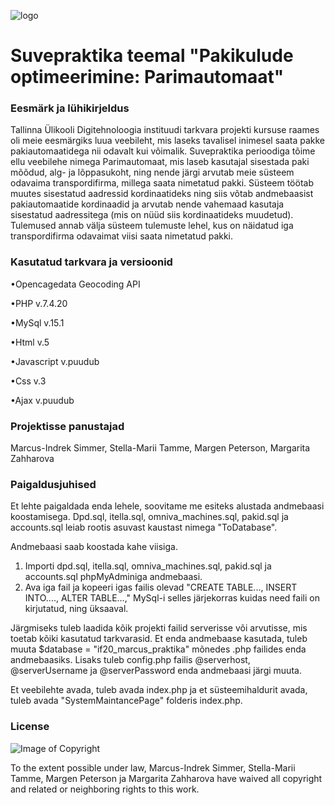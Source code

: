 ![logo](https://user-images.githubusercontent.com/70900361/122216683-524b4880-ceb5-11eb-90e4-8ab4f59fa2d7.png)




# Suvepraktika teemal "Pakikulude optimeerimine: Parimautomaat"

### Eesmärk ja lühikirjeldus

Tallinna Ülikooli Digitehnoloogia instituudi tarkvara projekti kursuse raames oli meie eesmärgiks luua veebileht, mis laseks tavalisel inimesel saata pakke pakiautomaatidega nii odavalt kui võimalik. Suvepraktika perioodiga tõime ellu veebilehe nimega Parimautomaat, mis laseb kasutajal sisestada paki mõõdud, alg- ja lõppasukoht, ning nende järgi arvutab meie süsteem odavaima transpordifirma, millega saata nimetatud pakki. Süsteem töötab muutes sisestatud aadressid kordinaatideks ning siis võtab andmebaasist pakiautomaatide kordinaadid ja arvutab nende vahemaad kasutaja sisestatud aadressitega (mis on nüüd siis kordinaatideks muudetud). Tulemused annab välja süsteem tulemuste lehel, kus on näidatud iga transpordifirma odavaimat viisi saata nimetatud pakki.

### Kasutatud tarkvara ja versioonid

•Opencagedata Geocoding API

•PHP v.7.4.20

•MySql v.15.1

•Html v.5

•Javascript v.puudub

•Css v.3

•Ajax v.puudub

### Projektisse panustajad
Marcus-Indrek Simmer, 
Stella-Marii Tamme, 
Margen Peterson, 
Margarita Zahharova

### Paigaldusjuhised
Et lehte paigaldada enda lehele, soovitame me esiteks alustada andmebaasi koostamisega. Dpd.sql, itella.sql, omniva_machines.sql, pakid.sql ja accounts.sql leiab rootis asuvast kaustast nimega "ToDatabase".

Andmebaasi saab koostada kahe viisiga.
1) Importi dpd.sql, itella.sql, omniva_machines.sql, pakid.sql ja accounts.sql phpMyAdminiga andmebaasi.
2) Ava iga fail ja kopeeri igas failis olevad "CREATE TABLE..., INSERT INTO...., ALTER TABLE...," MySql-i selles järjekorras kuidas need faili on kirjutatud, ning üksaaval.

Järgmiseks tuleb laadida kõik projekti failid serverisse või arvutisse, mis toetab kõiki kasutatud tarkvarasid. Et enda andmebaase kasutada, tuleb muuta $database = "if20_marcus_praktika" mõnedes .php failides enda andmebaasiks. Lisaks tuleb config.php failis @serverhost, @serverUsername ja @serverPassword enda andmebaasi järgi muuta. 

Et veebilehte avada, tuleb avada index.php ja et süsteemihaldurit avada, tuleb avada "SystemMaintancePage" folderis index.php.

### License
![Image of Copyright](https://camo.githubusercontent.com/9e918e1e7cd28a73246cf1c8d2c9903da3e487a65931c823a2391afe4b4a0d04/68747470733a2f2f6c6963656e7365627574746f6e732e6e65742f702f7a65726f2f312e302f38387833312e706e67)

To the extent possible under law, Marcus-Indrek Simmer, Stella-Marii Tamme, Margen Peterson ja Margarita Zahharova have waived all copyright and related or neighboring rights to this work.

